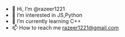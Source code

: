 - 👋 Hi, I’m @razeer1221
- 👀 I’m interested in JS,Python
- 🌱 I’m currently learning C++
- 📫 How to reach me razeer1221@gmail.com
